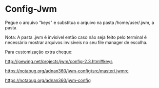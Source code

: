 # Config-Jwm

Pegue o arquivo "keys" e substitua o arquivo na pasta /home/user/.jwm, a pasta.

Nota: A pasta .jwm é invisível então caso não seja feito pelo terminal é necessário mostrar arquivos invisíveis no seu file manager de escolha.

Para customização extra cheque:

http://joewing.net/projects/jwm/config-2.3.html#keys

https://notabug.org/adnan360/jwm-config/src/master/.jwmrc

https://notabug.org/adnan360/jwm-config
